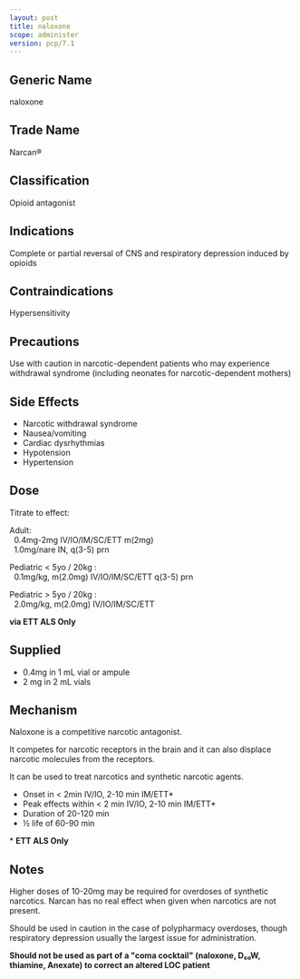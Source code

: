 ```yaml
---
layout: post
title: naloxone
scope: administer
version: pcp/7.1
---
```


## Generic Name

naloxone

## Trade Name

Narcan®

## Classification

Opioid antagonist

## Indications

Complete or partial reversal of CNS and respiratory depression induced by opioids

## Contraindications

Hypersensitivity

## Precautions

Use with caution in narcotic-dependent patients who may experience withdrawal syndrome (including neonates for narcotic-dependent mothers)

## Side Effects

- Narcotic withdrawal syndrome
- Nausea/vomiting
- Cardiac dysrhythmias
- Hypotension
- Hypertension

## Dose

Titrate to effect:

Adult:\
&nbsp;&nbsp;0.4mg-2mg IV/IO/IM/SC/ETT m(2mg)\
&nbsp;&nbsp;1.0mg/nare IN, q(3-5) prn

Pediatric < 5yo / 20kg :\
&nbsp;&nbsp;0.1mg/kg, m(2.0mg) IV/IO/IM/SC/ETT q(3-5) prn

Pediatric > 5yo / 20kg :\
&nbsp;&nbsp;2.0mg/kg, m(2.0mg) IV/IO/IM/SC/ETT

**via ETT ALS Only**

## Supplied

- 0.4mg in 1 mL vial or ampule
- 2 mg in 2 mL vials

## Mechanism

Naloxone is a competitive narcotic antagonist.

It competes for narcotic receptors in the brain and it can also displace narcotic molecules from the receptors.

It can be used to treat narcotics and synthetic narcotic agents.

- Onset in < 2min IV/IO, 2-10 min IM/ETT\*
- Peak effects within < 2 min IV/IO, 2-10 min IM/ETT\*
- Duration of 20-120 min
- ½ life of 60-90 min

\* **ETT ALS Only**

## Notes

Higher doses of 10-20mg may be required for overdoses of synthetic narcotics. Narcan has no real effect when given when narcotics are not present.

Should be used in caution in the case of polypharmacy overdoses, though respiratory depression usually the largest issue for administration.

**Should not be used as part of a "coma cocktail" (naloxone, D₅₀W, thiamine, Anexate) to correct an altered LOC patient**
